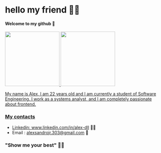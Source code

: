 # hello my friend 👨‍💻
#### Welcome to my github 🤗

<div>
  <a href="https://github.com/Alex-dll">
  <img height="180em" src="https://github-readme-stats.vercel.app/api?username=Alex-dll&show_icons=true&theme=jolly&include_all_commits=true&count_private=true"/>
  <img height="180em" src="https://github-readme-stats.vercel.app/api/top-langs/?username=Alex-dll&&layout=compact&hide=shell&theme=jolly"/>
</div>
  
<p>
  My name is Alex, I am 22 years old and I am currently a student of Software Engineering. I work as a systems analyst, and I am completely passionate about frontend. 
</p>
  
### My contacts
- Linkedin: www.linkedin.com/in/alex-dll 👨‍🔬
- Email : alexsandrojr.303@gmail.com 📩

### "Show me your best" 🦸‍♂️
